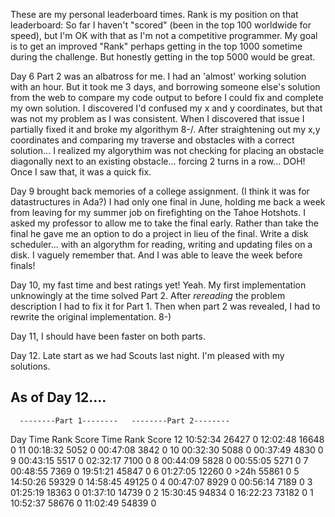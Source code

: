

These are my personal leaderboard times. Rank is my position on that leaderboard:
So far I haven't "scored" (been in the top 100 worldwide for speed), but I'm OK
with that as I'm not a competitive programmer.  My goal is to get an improved
"Rank" perhaps getting in the top 1000 sometime during the challenge. But
honestly getting in the top 5000 would be great.

Day 6 Part 2 was an albatross for me.  I had an 'almost' working solution
with an hour.  But it took me 3 days, and borrowing someone else's solution
from the web to compare my code output to before I could fix and complete
my own solution.   I discovered I'd confused my x and y coordinates, but
that was not my problem as I was consistent.  When I discovered that issue
I partially fixed it and broke my algorithym 8-/.  After straightening out
my x,y coordinates and comparing my traverse and obstacles with a correct
solution... I realized my algorythim was not checking for placing an obstacle
diagonally next to an existing obstacle... forcing 2 turns in a row... DOH!
Once I saw that, it was a quick fix.

Day 9 brought back memories of a college assignment. (I think it was for
datastructures in Ada?)  I had only one final in June, holding me back a
week from leaving for my summer job on firefighting on the Tahoe Hotshots.
I asked my professor to allow me to take the final early.  Rather than take
the final he gave me an option to do a project in lieu of the final.  Write
a disk scheduler... with an algorythm for reading, writing and updating
files on a disk.  I vaguely remember that.  And I was able to leave the
week before finals!

Day 10, my fast time and best ratings yet! Yeah.  My first implementation
unknowingly at the time solved Part 2. After _rereading_ the problem
description I had to fix it for Part 1.  Then when part 2 was revealed,
I had to rewrite the original implementation.  8-)

Day 11, I should have been faster on both parts.

Day 12. Late start as we had Scouts last night.  I'm pleased with my solutions.

## As of Day 12....

      --------Part 1--------   --------Part 2--------
Day       Time   Rank  Score       Time   Rank  Score
 12   10:52:34  26427      0   12:02:48  16648      0
 11   00:18:32   5052      0   00:47:08   3842      0
 10   00:32:30   5088      0   00:37:49   4830      0
  9   00:43:15   5517      0   02:32:17   7100      0
  8   00:44:09   5828      0   00:55:05   5271      0
  7   00:48:55   7369      0   19:51:21  45847      0
  6   01:27:05  12260      0       >24h  55861      0
  5   14:50:26  59329      0   14:58:45  49125      0
  4   00:47:07   8929      0   00:56:14   7189      0
  3   01:25:19  18363      0   01:37:10  14739      0
  2   15:30:45  94834      0   16:22:23  73182      0
  1   10:52:37  58676      0   11:02:49  54839      0